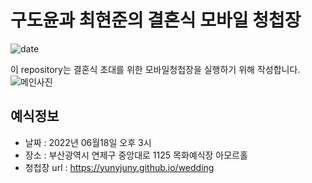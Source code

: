 # 구도윤과 최현준의 결혼식 모바일 청첩장
![date](https://img.shields.io/date/1558189800.svg?style=for-the-badge)

이 repository는 결혼식 초대를 위한 모바일청첩장을 실행하기 위해 작성합니다.
![메인사진](https://github.com/yunyjuny/yunyjuny.github.io/blob/main/docs/images/pic2.jpeg)


## 예식정보

* 날짜 : 2022년 06월18일 오후 3시
* 장소 : 부산광역시 연제구 중앙대로 1125 목화예식장 아모르홀
* 청첩장 url : https://yunyjuny.github.io/wedding
